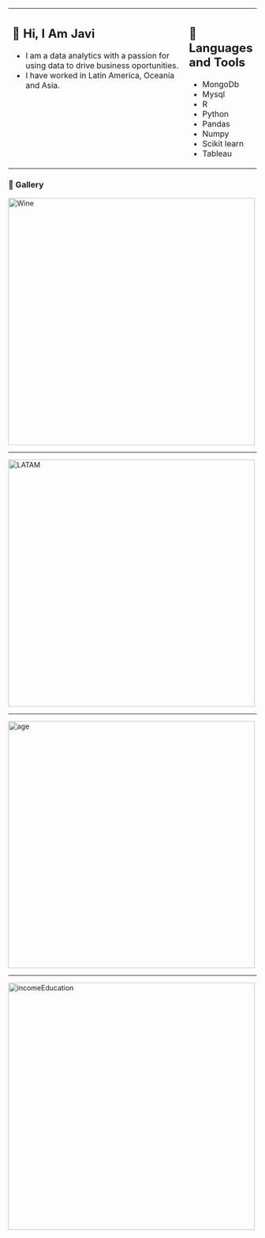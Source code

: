 <table><tr><td valign="top" width="75%">

## 👋 Hi, I Am Javi

- I am a data analytics with a passion for using data to drive business oportunities.
- I have worked in Latin America, Oceania and Asia. 

 
</td><td valign="top" width="25%">

## 🧰 Languages and Tools

- MongoDb
- Mysql
- R
- Python
- Pandas
- Numpy
- Scikit learn
- Tableau
 
</tr></tr></table> 


### 🎨 Gallery

  

<img width="500" alt="Wine" src="https://user-images.githubusercontent.com/66537664/208001671-f9db81e9-b251-4ed7-adc0-22be60bf5a77.png">

<hr>

<img width="500" alt="LATAM" src="https://user-images.githubusercontent.com/66537664/208002542-520f7a60-9eab-474f-8344-e08089536bfe.png">

<hr>

<img width="500" alt="age" src="https://user-images.githubusercontent.com/66537664/208002943-ad91c4da-2882-4277-89f2-64749d57f859.png">

<hr>

<img width="500" alt="incomeEducation" src="https://user-images.githubusercontent.com/66537664/208003490-a843eb70-23b7-4e69-9125-cec95ef80764.png">

